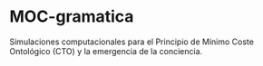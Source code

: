 # MOC-gramatica
Simulaciones computacionales para el Principio de Mínimo Coste Ontológico (CTO) y la emergencia de la conciencia.
